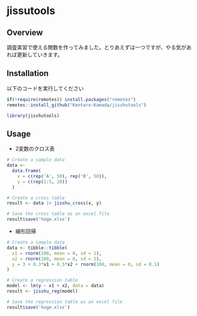 # jissutools

<!-- README.md is generated from README.qmd. Please edit that file -->

## Overview

調査実習で使える関数を作ってみました。とりあえずは一つですが、やる気があれば更新していきます。

## Installation

以下のコードを実行してください

``` r
if(!require(remotes)) install.packages("remotes")
remotes::install_github("Kentaro-Kamada/jisshutools")

library(jisshutools)
```

## Usage

- 2変数のクロス表

``` r
# Create a sample data
data <-
  data.frame(
    x = c(rep('A', 50), rep('B', 50)),
    y = c(rep(1:5, 20))
  )

# Create a cross table
result <- data |> jisshu_cross(x, y)

# Save the cross table as an excel file
result$save('hoge.xlsx')
```

- 線形回帰

``` r
# Create a sample data
data <- tibble::tibble(
  x1 = rnorm(100, mean = 0, sd = 1),
  x2 = rnorm(100, mean = 0, sd = 1),
  y = 3 + 0.3*x1 + 0.5*x2 + rnorm(100, mean = 0, sd = 0.1)
)

# Create a regression table
model <- lm(y ~ x1 + x2, data = data)
result <- jisshu_reg(model)

# Save the regression table as an excel file
result$save('hoge.xlsx')
```
